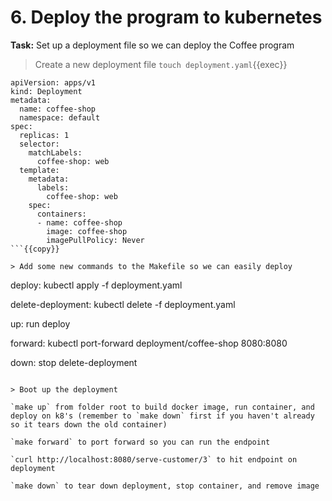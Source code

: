 # 6. Deploy the program to kubernetes

**Task:** Set up a deployment file so we can deploy the Coffee program

> Create a new deployment file `touch deployment.yaml`{{exec}}

```
apiVersion: apps/v1
kind: Deployment
metadata:
  name: coffee-shop
  namespace: default
spec:
  replicas: 1
  selector:
    matchLabels:
      coffee-shop: web
  template:
    metadata:
      labels:
        coffee-shop: web
    spec:
      containers:
      - name: coffee-shop
        image: coffee-shop
        imagePullPolicy: Never
```{{copy}}

> Add some new commands to the Makefile so we can easily deploy

```
deploy:	
	kubectl apply -f deployment.yaml

delete-deployment:
	kubectl delete -f deployment.yaml

up: run deploy

forward:
	kubectl port-forward deployment/coffee-shop 8080:8080

down: stop delete-deployment
```{{copy}}

> Boot up the deployment 

`make up` from folder root to build docker image, run container, and deploy on k8's (remember to `make down` first if you haven't already so it tears down the old container)

`make forward` to port forward so you can run the endpoint

`curl http://localhost:8080/serve-customer/3` to hit endpoint on deployment

`make down` to tear down deployment, stop container, and remove image